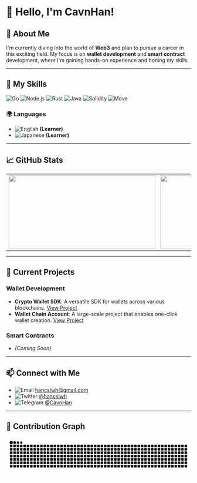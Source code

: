 # 👋 Hello, I'm CavnHan!

## 🚀 About Me
I'm currently diving into the world of **Web3** and plan to pursue a career in this exciting field. My focus is on **wallet development** and **smart contract** development, where I'm gaining hands-on experience and honing my skills.

---

## 🌟 My Skills

![Go](https://img.shields.io/badge/Go-00ADD8?style=flat-square&logo=go&logoColor=white)
![Node.js](https://img.shields.io/badge/Node.js-8CC84B?style=flat-square&logo=node.js&logoColor=white)
![Rust](https://img.shields.io/badge/Rust-000000?style=flat-square&logo=rust&logoColor=white)
![Java](https://img.shields.io/badge/Java-E34F26?style=flat-square&logo=java&logoColor=white)
![Solidity](https://img.shields.io/badge/Solidity-363636?style=flat-square&logo=solidity&logoColor=white)
![Move](https://img.shields.io/badge/Move-4E8BFF?style=flat-square&logo=move&logoColor=white)

### 🌍 Languages
- ![English](https://img.shields.io/badge/English-0072B1?style=for-the-badge&logo=usa&logoColor=white) **(Learner)**
- ![Japanese](https://img.shields.io/badge/Japanese-FF2D00?style=for-the-badge&logo=japan&logoColor=white) **(Learner)**


---

## 📈 GitHub Stats

<table>
  <tr>
    <td style="text-align: center;">
      <img src="https://github-readme-stats.vercel.app/api?username=CavnHan&show_icons=true&count_private=true&hide_border=true" style="width: 400px; height: 200px;" />
    </td>
    <td style="text-align: center;">
      <img src="https://github-readme-stats.vercel.app/api/top-langs/?username=CavnHan&layout=compact&hide_border=true" style="width: 400px; height: 200px;" />
    </td>
  </tr>
</table>

---

## 🌱 Current Projects
### Wallet Development
- **Crypto Wallet SDK**: A versatile SDK for wallets across various blockchains. [View Project](https://github.com/CavnHan/crypto-wallet-sdk)
- **Wallet Chain Account**: A large-scale project that enables one-click wallet creation. [View Project](https://github.com/CavnHan/wallet-chain-account)

### Smart Contracts
- *(Coming Soon)*

---

## 📫 Connect with Me
- ![Email](https://img.shields.io/badge/Email-D14836?style=flat-square&logo=gmail&logoColor=white) [hancslwh@gmail.com](mailto:hancslwh@gmail.com)
- ![Twitter](https://img.shields.io/badge/Twitter-1DA1F2?style=flat-square&logo=twitter&logoColor=white) [@hancslwh](https://x.com/hancslwh)
- ![Telegram](https://img.shields.io/badge/Telegram-26A5E4?style=flat-square&logo=telegram&logoColor=white) [@CavnHan](https://t.me/CavnHan)


---

## 🐍 Contribution Graph
<picture>
  <source media="(prefers-color-scheme: dark)" srcset="https://raw.githubusercontent.com/CavnHan/CavnHan/output/github-contribution-grid-snake-dark.svg">
  <source media="(prefers-color-scheme: light)" srcset="https://raw.githubusercontent.com/CavnHan/CavnHan/output/github-contribution-grid-snake.svg">
  <img alt="github contribution grid snake animation" src="https://raw.githubusercontent.com/CavnHan/CavnHan/output/github-contribution-grid-snake.svg">
</picture>
